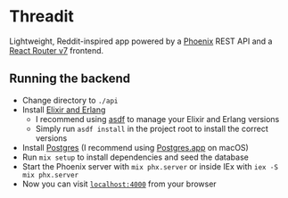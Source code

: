 # Threadit

Lightweight, Reddit-inspired app powered by a [Phoenix](https://www.phoenixframework.org) REST API and a [React Router v7](https://reactrouter.com) frontend.

## Running the backend

- Change directory to `./api`
- Install [Elixir and Erlang](https://elixir-lang.org/install.html)
  - I recommend using [asdf](https://asdf-vm.com/) to manage your Elixir and Erlang versions
  - Simply run `asdf install` in the project root to install the correct versions
- Install [Postgres](https://www.postgresql.org/download/) (I recommend using [Postgres.app](https://postgresapp.com/) on macOS)
- Run `mix setup` to install dependencies and seed the database
- Start the Phoenix server with `mix phx.server` or inside IEx with `iex -S mix phx.server`
- Now you can visit [`localhost:4000`](http://localhost:4000) from your browser
